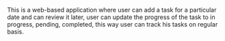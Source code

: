 This is a web-based application where user can add a task for a particular date and can review it later, user can update the progress of the task to in progress, pending, completed, this way user can track his tasks on regular basis.
